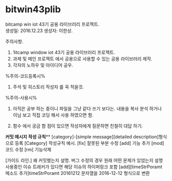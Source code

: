 # bitwin43plib
bitcamp  win iot 43기 공용 라이브러리 프로젝트.\
생성일: 2016.12.23
생성자: 이한상.

주의사항.

1. 1itcamp window iot 43기 공용 라이브러리 프로젝트.
2. 과제 및 메인 프로젝트 에서 공용으로 사용할 수 있는 공용 라이브러리 제작.
3. 각자의 노하우 및 아이디어 공우.


%주의-코드등록시%
1. 주석 및 히스토리 작성자 를 꼭 적을것.

%주의-사용시%
1. 아직은 공부 하는 중이니 파일을 그냥 같다 쓰기 보다는.
   내용을 복사 분석 하거나 이님 보고 직접 코딩 해서 사용 하였으면 함.
   
2. 함수 에서 궁금 함 점이 있으면 작성자에게 질문하면 친철히 대답 하기.


******커밋 메시지 작성 규칙********
[category]-[simple message][detailed description]형식으로 등록
[Category] 작성규칙 예시.
[fix] 잘못된 부분 수정
[add] 기능 추가
[mod] 코드 수정
[rm] 기능삭제

[가이드 라인.]
왜 커밋했는지 설명.
버그 수정의 경우 원래 어떤 문제가 있었는지 설명
사용중인 이슈 트래커가 있다면 해당 이슈의 하이퍼링크 포함
<ex> [add][timeStrPoramt 메소드 추가]timeStrPoramt 20161212 문자열을 2016-12-12 형식으로 변환

 







